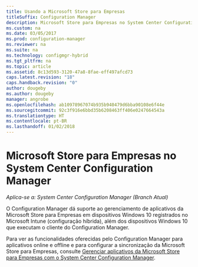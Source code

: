 ```yaml
---
title: Usando a Microsoft Store para Empresas
titleSuffix: Configuration Manager
description: Microsoft Store para Empresas no System Center Configuration Manager
ms.custom: na
ms.date: 03/05/2017
ms.prod: configuration-manager
ms.reviewer: na
ms.suite: na
ms.technology: configmgr-hybrid
ms.tgt_pltfrm: na
ms.topic: article
ms.assetid: 8c13d593-3120-47a8-8fae-eff497afcd73
caps.latest.revision: "18"
caps.handback.revision: "0"
author: dougeby
ms.author: dougeby
manager: angrobe
ms.openlocfilehash: ab10978967074b935b940479d6bba90108e6f44e
ms.sourcegitcommit: 92c3f916e6bbd35b6208463ff406e0247664543a
ms.translationtype: HT
ms.contentlocale: pt-BR
ms.lasthandoff: 01/02/2018
---
```

# <a name="microsoft-store-for-business-in-system-center-configuration-manager"></a>Microsoft Store para Empresas no System Center Configuration Manager

*Aplica-se a: System Center Configuration Manager (Branch Atual)*

O Configuration Manager dá suporte ao gerenciamento de aplicativos da Microsoft Store para Empresas em dispositivos Windows 10 registrados no Microsoft Intune (configuração híbrida), além dos dispositivos Windows 10 que executam o cliente do Configuration Manager.

Para ver as funcionalidades oferecidas pelo Configuration Manager para aplicativos online e offline e para configurar a sincronização da Microsoft Store para Empresas, consulte [Gerenciar aplicativos da Microsoft Store para Empresas com o System Center Configuration Manager](../../apps/deploy-use/manage-apps-from-the-windows-store-for-business.md).
